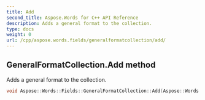 ```yaml
---
title: Add
second_title: Aspose.Words for C++ API Reference
description: Adds a general format to the collection. 
type: docs
weight: 0
url: /cpp/aspose.words.fields/generalformatcollection/add/
---
```

## GeneralFormatCollection.Add method


Adds a general format to the collection.

```cpp
void Aspose::Words::Fields::GeneralFormatCollection::Add(Aspose::Words::Fields::GeneralFormat item)
```

